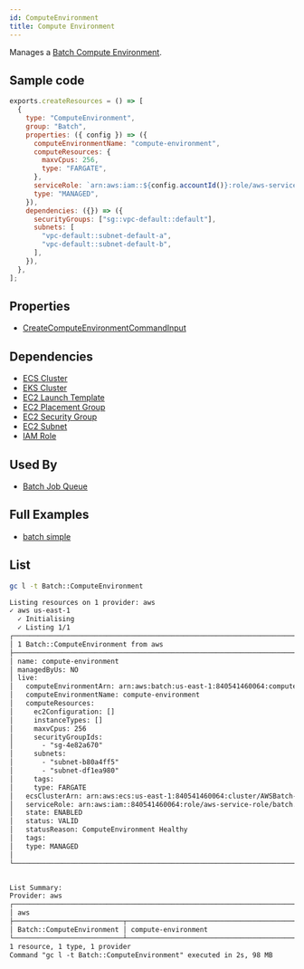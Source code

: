 ```yaml
---
id: ComputeEnvironment
title: Compute Environment
---
```


Manages a [Batch Compute Environment](https://console.aws.amazon.com/batch/home#compute-environments).

## Sample code

```js
exports.createResources = () => [
  {
    type: "ComputeEnvironment",
    group: "Batch",
    properties: ({ config }) => ({
      computeEnvironmentName: "compute-environment",
      computeResources: {
        maxvCpus: 256,
        type: "FARGATE",
      },
      serviceRole: `arn:aws:iam::${config.accountId()}:role/aws-service-role/batch.amazonaws.com/AWSServiceRoleForBatch`,
      type: "MANAGED",
    }),
    dependencies: ({}) => ({
      securityGroups: ["sg::vpc-default::default"],
      subnets: [
        "vpc-default::subnet-default-a",
        "vpc-default::subnet-default-b",
      ],
    }),
  },
];
```

## Properties

- [CreateComputeEnvironmentCommandInput](https://docs.aws.amazon.com/AWSJavaScriptSDK/v3/latest/clients/client-batch/interfaces/createcomputeenvironmentcommandinput.html)

## Dependencies

- [ECS Cluster](../ECS/Cluster.md)
- [EKS Cluster](../EKS/Cluster.md)
- [EC2 Launch Template](../EC2/LaunchTemplate.md)
- [EC2 Placement Group](../EC2/PlacementGroup.md)
- [EC2 Security Group](../EC2/SecurityGroup.md)
- [EC2 Subnet](../EC2/Subnet.md)
- [IAM Role](../IAM/Role.md)

## Used By

- [Batch Job Queue](./JobQueue.md)

## Full Examples

- [batch simple](https://github.com/grucloud/grucloud/tree/main/examples/aws/Batch/batch-simple)

## List

```sh
gc l -t Batch::ComputeEnvironment
```

```txt
Listing resources on 1 provider: aws
✓ aws us-east-1
  ✓ Initialising
  ✓ Listing 1/1
┌─────────────────────────────────────────────────────────────────────────────┐
│ 1 Batch::ComputeEnvironment from aws                                        │
├─────────────────────────────────────────────────────────────────────────────┤
│ name: compute-environment                                                   │
│ managedByUs: NO                                                             │
│ live:                                                                       │
│   computeEnvironmentArn: arn:aws:batch:us-east-1:840541460064:compute-envi… │
│   computeEnvironmentName: compute-environment                               │
│   computeResources:                                                         │
│     ec2Configuration: []                                                    │
│     instanceTypes: []                                                       │
│     maxvCpus: 256                                                           │
│     securityGroupIds:                                                       │
│       - "sg-4e82a670"                                                       │
│     subnets:                                                                │
│       - "subnet-b80a4ff5"                                                   │
│       - "subnet-df1ea980"                                                   │
│     tags:                                                                   │
│     type: FARGATE                                                           │
│   ecsClusterArn: arn:aws:ecs:us-east-1:840541460064:cluster/AWSBatch-compu… │
│   serviceRole: arn:aws:iam::840541460064:role/aws-service-role/batch.amazo… │
│   state: ENABLED                                                            │
│   status: VALID                                                             │
│   statusReason: ComputeEnvironment Healthy                                  │
│   tags:                                                                     │
│   type: MANAGED                                                             │
│                                                                             │
└─────────────────────────────────────────────────────────────────────────────┘


List Summary:
Provider: aws
┌────────────────────────────────────────────────────────────────────────────┐
│ aws                                                                        │
├───────────────────────────┬────────────────────────────────────────────────┤
│ Batch::ComputeEnvironment │ compute-environment                            │
└───────────────────────────┴────────────────────────────────────────────────┘
1 resource, 1 type, 1 provider
Command "gc l -t Batch::ComputeEnvironment" executed in 2s, 98 MB
```
